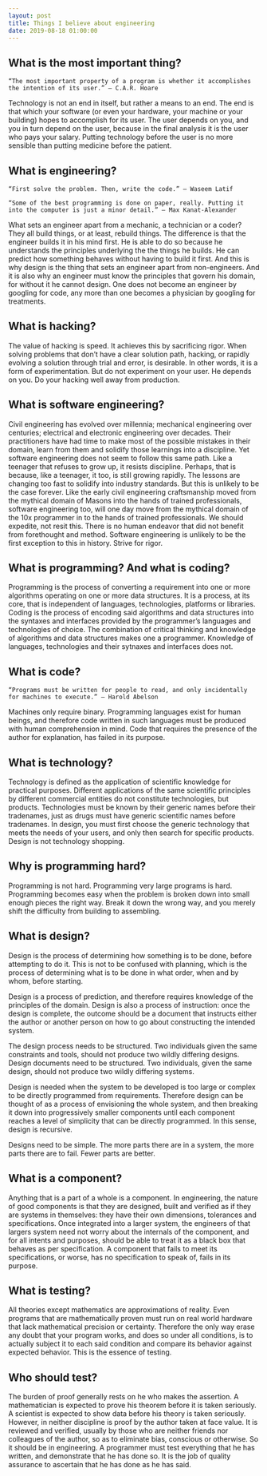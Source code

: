```yaml
---
layout: post
title: Things I believe about engineering
date: 2019-08-18 01:00:00
---
```


## What is the most important thing?

    “The most important property of a program is whether it accomplishes the intention of its user.” ― C.A.R. Hoare

Technology is not an end in itself, but rather a means to an end. The end is that which your software (or even your hardware, your machine or your building) hopes to accomplish for its user. The user depends on you, and you in turn depend on the user, because in the final analysis it is the user who pays your salary. Putting technology before the user is no more sensible than putting medicine before the patient.

## What is engineering?

    “First solve the problem. Then, write the code.” ― Waseem Latif

    “Some of the best programming is done on paper, really. Putting it into the computer is just a minor detail.” ― Max Kanat-Alexander

What sets an engineer apart from a mechanic, a technician or a coder? They all build things, or at least, rebuild things. The difference is that the engineer builds it in his mind first. He is able to do so because he understands the principles underlying the the things he builds. He can predict how something behaves without having to build it first. And this is why design is the thing that sets an engineer apart from non-engineers. And it is also why an engineer must know the principles that govern his domain, for without it he cannot design. One does not become an engineer by googling for code, any more than one becomes a physician by googling for treatments.

## What is hacking?

The value of hacking is speed. It achieves this by sacrificing rigor. When solving problems that don’t have a clear solution path, hacking, or rapidly evolving a solution through trial and error, is desirable. In other words, it is a form of experimentation. But do not experiment on your user. He depends on you. Do your hacking well away from production.

## What is software engineering?

Civil engineering has evolved over millennia; mechanical engineering over centuries; electrical and electronic engineering over decades. Their practitioners have had time to make most of the possible mistakes in their domain, learn from them and solidify those learnings into a discipline. Yet software engineering does not seem to follow this same path. Like a teenager that refuses to grow up, it resists discipline. Perhaps, that is because, like a teenager, it too, is still growing rapidly. The lessons are changing too fast to solidify into industry standards. But this is unlikely to be the case forever. Like the early civil engineering craftsmanship moved from the mythical domain of Masons into the hands of trained professionals, software engineering too, will one day move from the mythical domain of the 10x programmer in to the hands of trained professionals. We should expedite, not resit this. There is no human endeavor that did not benefit from forethought and method. Software engineering is unlikely to be the first exception to this in history. Strive for rigor.

## What is programming? And what is coding?

Programming is the process of converting a requirement into one or more algorithms operating on one or more data structures. It is a process, at its core, that is independent of languages, technologies, platforms or libraries. Coding is the process of encoding said algorithms and data structures into the syntaxes and interfaces provided by the programmer’s languages and technologies of choice. The combination of critical thinking and knowledge of algorithms and data structures makes one a programmer. Knowledge of languages, technologies and their sytnaxes and interfaces does not.

## What is code?

    “Programs must be written for people to read, and only incidentally for machines to execute.” ― Harold Abelson

Machines only require binary. Programming languages exist for human beings, and therefore code written in such languages must be produced with human comprehension in mind. Code that requires the presence of the author for explanation, has failed in its purpose.

## What is technology?

Technology is defined as the application of scientific knowledge for practical purposes. Different applications of the same scientific principles by different commercial entities do not constitute technologies, but products. Technologies must be known by their generic names before their tradenames, just as drugs must have generic scientific names before tradenames. In design, you must first choose the generic technology that meets the needs of your users, and only then search for specific products. Design is not technology shopping.

## Why is programming hard?

Programming is not hard. Programming very large programs is hard. Programming becomes easy when the problem is broken down into small enough pieces the right way. Break it down the wrong way, and you merely shift the difficulty from building to assembling.

## What is design?

Design is the process of determining how something is to be done, before attempting to do it. This is not to be confused with planning, which is the process of determining what is to be done in what order, when and by whom, before starting.

Design is a process of prediction, and therefore requires knowledge of the principles of the domain. Design is also a process of instruction: once the design is complete, the outcome should be a document that instructs either the author or another person on how to go about constructing the intended system.

The design process needs to be structured. Two individuals given the same constraints and tools, should not produce two wildly differing designs. Design documents need to be structured. Two individuals, given the same design, should not produce two wildly differing systems.

Design is needed when the system to be developed is too large or complex to be directly programmed from requirements. Therefore design can be thought of as a process of envisioning the whole system, and then breaking it down into progressively smaller components until each component reaches a level of simplicity that can be directly programmed. In this sense, design is recursive.

Designs need to be simple. The more parts there are in a system, the more parts there are to fail. Fewer parts are better.

## What is a component?

Anything that is a part of a whole is a component. In engineering, the nature of good components is that they are designed, built and verified as if they are systems in themselves: they have their own dimensions, tolerances and specifications. Once integrated into a larger system, the engineers of that largers system need not worry about the internals of the component, and for all intents and purposes, should be able to treat it as a black box that behaves as per specification. A component that fails to meet its specifications, or worse, has no specification to speak of, fails in its purpose.

## What is testing?

All theories except mathematics are approximations of reality. Even programs that are mathematically proven must run on real world hardware that lack mathematical precision or certainty. Therefore the only way erase any doubt that your program works, and does so under all conditions, is to actually subject it to each said condition and compare its behavior against expected behavior. This is the essence of testing.

## Who should test?

The burden of proof generally rests on he who makes the assertion. A mathematician is expected to prove his theorem before it is taken seriously. A scientist is expected to show data before his theory is taken seriously. However, in neither discipline is proof by the author taken at face value. It is reviewed and verified, usually by those who are neither friends nor colleagues of the author, so as to eliminate bias, conscious or otherwise. So it should be in engineering. A programmer must test everything that he has written, and demonstrate that he has done so. It is the job of quality assurance to ascertain that he has done as he has said.